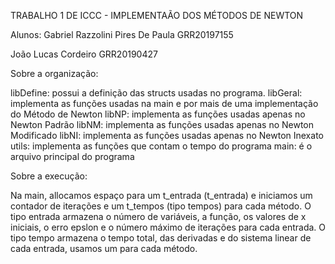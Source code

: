 TRABALHO 1 DE ICCC - IMPLEMENTAÃO DOS MÉTODOS DE NEWTON

Alunos:
Gabriel Razzolini Pires De Paula
GRR20197155

João Lucas Cordeiro
GRR20190427

Sobre a organização:

libDefine: 	possui a definição das structs usadas no programa.
libGeral:	implementa as funções usadas na main e por mais de uma implementação do Método de Newton
libNP:		implementa as funções usadas apenas no Newton Padrão
libNM:		implementa as funções usadas apenas no Newton Modificado
libNI:		implementa as funções usadas apenas no Newton Inexato
utils:		implementa as funções que contam o tempo do programa
main:		é o arquivo principal do programa

Sobre a execução:

Na main, allocamos espaço para um t_entrada (t_entrada) e iniciamos um contador de iterações e um t_tempos (tipo tempos) para cada método. O
tipo entrada armazena o número de variáveis, a função, os valores de x iniciais, o erro epslon e o número máximo de iterações para cada
entrada. O tipo tempo armazena o tempo total, das derivadas e do sistema linear de cada entrada, usamos um para cada método.